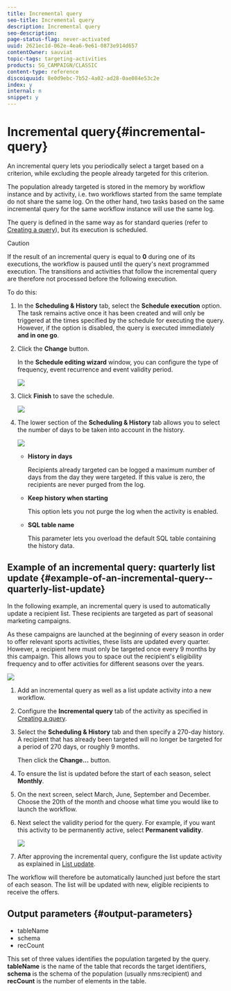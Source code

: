 ```yaml
---
title: Incremental query
seo-title: Incremental query
description: Incremental query
seo-description: 
page-status-flag: never-activated
uuid: 2621ec1d-062e-4ea6-9e61-0873e914d657
contentOwner: sauviat
topic-tags: targeting-activities
products: SG_CAMPAIGN/CLASSIC
content-type: reference
discoiquuid: 8e0d9ebc-7b52-4a02-ad28-0ae084e53c2e
index: y
internal: n
snippet: y
---
```


# Incremental query{#incremental-query}

An incremental query lets you periodically select a target based on a criterion, while excluding the people already targeted for this criterion.

The population already targeted is stored in the memory by workflow instance and by activity, i.e. two workflows started from the same template do not share the same log. On the other hand, two tasks based on the same incremental query for the same workflow instance will use the same log.

The query is defined in the same way as for standard queries (refer to [Creating a query](../../workflow/using/incremental-query.md#creating-a-query)), but its execution is scheduled.

>[!CAUTION]
>
>If the result of an incremental query is equal to **0** during one of its executions, the workflow is paused until the query's next programmed execution. The transitions and activities that follow the incremental query are therefore not processed before the following execution.

To do this:

1. In the **Scheduling & History** tab, select the **Schedule execution** option. The task remains active once it has been created and will only be triggered at the times specified by the schedule for executing the query. However, if the option is disabled, the query is executed immediately **and in one go**.
1. Click the **Change** button.

   In the **Schedule editing wizard** window, you can configure the type of frequency, event recurrence and event validity period.

   ![](assets/s_user_segmentation_wizard_11.png)

1. Click **Finish** to save the schedule.

   ![](assets/s_user_segmentation_wizard_valid.png)

1. The lower section of the **Scheduling & History** tab allows you to select the number of days to be taken into account in the history.

   ![](assets/edit_request_inc.png)

    * **History in days**

      Recipients already targeted can be logged a maximum number of days from the day they were targeted. If this value is zero, the recipients are never purged from the log.
    
    * **Keep history when starting**

      This option lets you not purge the log when the activity is enabled.
    
    * **SQL table name**

      This parameter lets you overload the default SQL table containing the history data.

## Example of an incremental query: quarterly list update {#example-of-an-incremental-query--quarterly-list-update}

In the following example, an incremental query is used to automatically update a recipient list. These recipients are targeted as part of seasonal marketing campaigns.

As these campaigns are launched at the beginning of every season in order to offer relevant sports activities, these lists are updated every quarter. However, a recipient here must only be targeted once every 9 months by this campaign. This allows you to space out the recipient's eligibility frequency and to offer activities for different seasons over the years.

![](assets/incremental_query_example.png)

1. Add an incremental query as well as a list update activity into a new workflow.
1. Configure the **Incremental query** tab of the activity as specified in [Creating a query](../../workflow/using/incremental-query.md#creating-a-query).
1. Select the **Scheduling & History** tab and then specify a 270-day history. A recipient that has already been targeted will no longer be targeted for a period of 270 days, or roughly 9 months.

   Then click the **Change...** button.

1. To ensure the list is updated before the start of each season, select **Monthly**.
1. On the next screen, select March, June, September and December. Choose the 20th of the month and choose what time you would like to launch the workflow.
1. Next select the validity period for the query. For example, if you want this activity to be permanently active, select **Permanent validity**.

   ![](assets/incremental_query_example_2.png)

1. After approving the incremental query, configure the list update activity as explained in [List update](../../workflow/using/list-update.md).

The workflow will therefore be automatically launched just before the start of each season. The list will be updated with new, eligible recipients to receive the offers.

## Output parameters {#output-parameters}

* tableName
* schema
* recCount

This set of three values identifies the population targeted by the query. **tableName** is the name of the table that records the target identifiers, **schema** is the schema of the population (usually nms:recipient) and **recCount** is the number of elements in the table.
